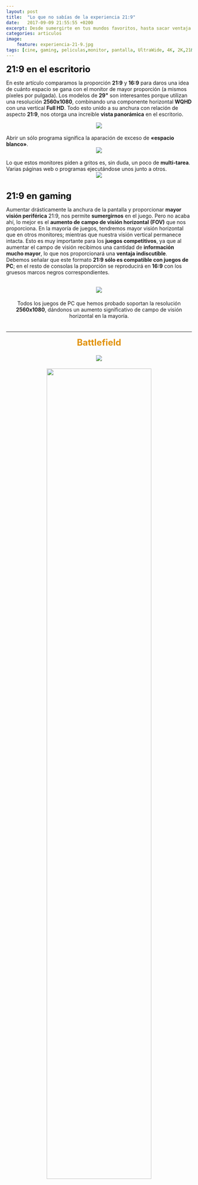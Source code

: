 ```yaml
---
layout: post
title:  "Lo que no sabías de la experiencia 21:9"
date:   2017-09-09 21:55:55 +0200
excerpt: Desde sumergirte en tus mundos favoritos, hasta sacar ventaja en los juegos competitivos. ¡Te explicamos lo que no sabías de la experiencia que nos ofrecen los monitores UltraWide!
categories: articulos
image:
    feature: experiencia-21-9.jpg
tags: [cine, gaming, peliculas,monitor, pantalla, UltraWide, 4K, 2K,21&#58;9,16&#58;9]
---
```

<!--more-->
<!-- more -->
<b><font size="5" color="black">21:9 en el escritorio</font></b><br>
 
 En este artículo comparamos la proporción <b> 21:9</b> y <b>16:9</b> para daros una idea de cuánto espacio se gana con el monitor de mayor proporción (a mismos píxeles por pulgada). Los modelos de <b>29"</b> son interesantes porque utilizan una resolución <b>2560x1080</b>, combinando una componente horizontal <b>WQHD</b> con una vertical <b>Full HD</b>. Todo esto unido a su anchura con relación de aspecto <b>21:9</b>, nos otorga una increible <b>vista panorámica</b> en el escritorio. 
<br>
<center><img src="https://i.imgur.com/VFnAooH.jpg"></center><br>
Abrir un sólo programa significa la aparación de exceso de <b>«espacio blanco»</b>.
<br>
<center><img src="https://i.imgur.com/BGg68Qh.jpg"></center>
<br>
Lo que estos monitores piden a gritos es, sin duda, un poco de <b>multi-tarea</b>. Varias páginas web o programas ejecutándose unos junto a otros.
<br>
<center><img src="http://static5.businessinsider.com/image/584062f5ba6eb64e018b678b-2400"></center>
<br><br>
<b><font size="5" color="black">21:9 en gaming</font></b><br>

Aumentar drásticamente la anchura de la pantalla y proporcionar <b>mayor visión periférica</b> 21:9, nos permite <b>sumergirnos</b> en el juego. Pero no acaba ahí, lo mejor es el <b>aumento de campo de visión horizontal (FOV)</b> que nos proporciona. En la mayoría de juegos, tendremos mayor visión horizontal que en otros monitores; mientras que nuestra visión vertical permanece intacta. Esto es muy importante para los <b>juegos competitivos</b>, ya que al aumentar el campo de visión recibimos una cantidad de <b>información mucho mayor</b>, lo que nos proporcionará una <b>ventaja indiscutible</b>. Debemos señalar que este formato <b>21:9 sólo es compatible con juegos de PC</b>; en el resto de consolas la proporción se reproducirá en <b>16:9</b> con los gruesos marcos negros correspondientes.<br>
<br>
<center><img src="https://i.imgur.com/44YD5pK.jpg"></center><center><font size="3"><br></font>
Todos los juegos de PC que hemos probado soportan la resolución <b>2560x1080</b>, dándonos un aumento significativo de campo de visión horizontal en la mayoría. </center>
<font size="3"><br></font>

________________________________________________________________________________________________________
<center><b><font size="5" color="#E19108">Battlefield</font></b></center><font size="3"><br></font>
<center><img src="https://i.imgur.com/YqYJwrE.jpg"></center><font size="3"><br></font>
<center><img src="https://i.imgur.com/AYXlULJ.jpg" width="75%"></center>
<font size="3"><br></font>
________________________________________________________________________________________________________
<center><b><font size="5" color="black">Elite Dangerous</font></b></center><font size="3"><br></font>
<center><img src="https://i.imgur.com/CIE9vAa.png"></center><font size="3"><br></font>
<center><img src="https://i.imgur.com/jxNYeYW.png" width="75%"></center><font size="3"><br></font>

________________________________________________________________________________________________________

En el juego, percibir más el medio que nos rodea es extremadamente conveniente en cuanto a inmersión. <b>La experiencia se vuelve absorbente</b>. 

Hay una larga <a target="_blank" href="http://www.wsgf.org/mgl/ef_s/"><b><font color="#1a0dab">lista</font></b></a> de títulos compatibles con la proporción<b> 21:9</b>. Si tu juego no está en ella no significa que no funcione (por ejemplo, <b>Mass Effect 3</b>); pero si lo está, es buena señal.

<b><font size="5" color="black">21:9 para películas</font></b><br>

Al igual que con los videojuegos, ver una <b>película</b> también se vuelve <b>absorbente</b> al hacerlo en un <b>monitor ultra-wide</b>.
<br><center><img src="https://i.imgur.com/qk0rLkk.jpg"></center><font size="3"><br></font>
Las proporciones más comunes son <b>16:9</b> y algo que se asemeja a UltraWide - normalmente entre <b>2.35:1</b> y <b>2.40:1</b>. El primero es el más común en contenido que se emitió originalmente en la televisión (series, por ejemplo). Este contenido rellena una pantalla <b>16:9</b> sin dejar bordes negros, pero normalmente sí que los deja en un monitor UltraWide.<br>
<br><center><img src="https://i.imgur.com/s3e9M8K.jpg"></center><font size="3"><br></font>
Las proporciones Ultrawide son <b>más comunes</b> en las <b>grandes películas de Hollywood</b>. Películas que por lo general, fueron originalmente  lanzadas en cines. En esas películas, los usuarios de <b>16:9</b> son los que tienen el problema con mismos bordes negros, pero horizontalmente. Así, <b>los bordes los encontraremos en cualquier proporción</b>; y es algo que dejaremos de notar al acostumbrarnos a la pantalla.

Lo mejor de la proporción <b>21:9</b> es que podemos <b>sumergirnos en la mayoría de las películas</b>, mientras que en <b>16:9</b> estamos destinados a quedarnos en el escritorio. Además, si aún así te asustan los bordes, existen distintas herramientas de software para disminuirlos y/o eliminarlos.

<b><font size="5" color="black">Conclusión</font></b><br>

Los monitores crecen en tamaño y resolución, con una gran variedad de relativamente caras pero deseables características que tientan a los usuarios. Hay que tener en cuenta que <b>a mayor resolución y tamaño</b>, <b>mayor poder necesita nuestra GPU</b>. Por ello, para monitores UltraWide no se recomienda 4K (a no ser que tengamos la mejor de las mejores gráficas), sino 2K. No obstante, las tarjetas gráficas siguen evolucionando cada día, por lo que pronto esto dejará de ser un problema.

Como ya sabrás si has leído hasta aquí, <b>la mayoría de los juegos ofrecen soporte a las pantallas UltraWide</b>. Sin embargo, en películas la ayuda no está tan extendida (aunque tampoco es un problema). Los monitores UltraWide tienen una gran cantidad de ventajas para Gaming y cine, pero <b>serán tus necesidades y presupuesto</b>, las que <b>determinen la decisión final</b>. 

En <b><a href="http://localhost:4000/guias-de-compra/mejores-monitores-gaming/" target="blank"><font color="#1a0dab">este artículo</font></a></b> recopilamos los mejores monitores gaming, incluido el <b>mejor UltraWide</b>.